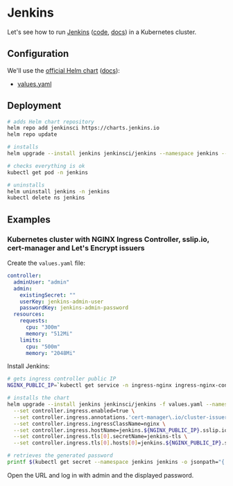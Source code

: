# Jenkins

Let's see how to run [Jenkins](https://www.jenkins.io/) ([code](https://github.com/jenkinsci/jenkins), [docs](https://www.jenkins.io/doc/)) in a Kubernetes cluster.

## Configuration

We'll use the [official Helm chart](https://github.com/jenkinsci/helm-charts/blob/main/charts/jenkins/README.md) ([docs](https://www.jenkins.io/doc/book/installing/kubernetes/#install-jenkins-with-helm-v3)):

- [values.yaml](https://github.com/jenkinsci/helm-charts/blob/main/charts/jenkins/values.yaml)

## Deployment

```bash
# adds Helm chart repository
helm repo add jenkinsci https://charts.jenkins.io
helm repo update

# installs
helm upgrade --install jenkins jenkinsci/jenkins --namespace jenkins --create-namespace

# checks everything is ok
kubectl get pod -n jenkins

# uninstalls
helm uninstall jenkins -n jenkins
kubectl delete ns jenkins
```

## Examples

### Kubernetes cluster with NGINX Ingress Controller, sslip.io, cert-manager and Let's Encrypt issuers

Create the `values.yaml` file:

```yaml
controller:
  adminUser: "admin"
  admin:
    existingSecret: ""
    userKey: jenkins-admin-user
    passwordKey: jenkins-admin-password
  resources:
    requests:
      cpu: "300m"
      memory: "512Mi"
    limits:
      cpu: "500m"
      memory: "2048Mi"
```

Install Jenkins:

```bash
# gets ingress controller public IP
NGINX_PUBLIC_IP=`kubectl get service -n ingress-nginx ingress-nginx-controller --output jsonpath='{.status.loadBalancer.ingress[0].ip}'`

# installs the chart
helm upgrade --install jenkins jenkinsci/jenkins -f values.yaml --namespace jenkins --create-namespace \
  --set controller.ingress.enabled=true \
  --set controller.ingress.annotations.'cert-manager\.io/cluster-issuer'=letsencrypt-prod \
  --set controller.ingress.ingressClassName=nginx \
  --set controller.ingress.hostName=jenkins.${NGINX_PUBLIC_IP}.sslip.io \
  --set controller.ingress.tls[0].secretName=jenkins-tls \
  --set controller.ingress.tls[0].hosts[0]=jenkins.${NGINX_PUBLIC_IP}.sslip.io

# retrieves the generated password
printf $(kubectl get secret --namespace jenkins jenkins -o jsonpath="{.data.jenkins-admin-password}" | base64 --decode);echo
```

Open the URL and log in with admin and the displayed password.
